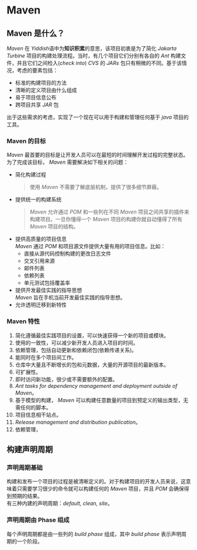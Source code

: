 # Maven #
  
## Maven 是什么？ ##
  
*Maven* 在 *Yiddish*语中为**知识积累**的意思，该项目初衷是为了简化 *Jakarta Turbine* 项目的构建处理流程。当时，有几个项目它们分别有各自的 *Ant* 构建文件，并且它们之间检入(*check into*) *CVS* 的 *JARs* 包只有稍微的不同。基于该情况，考虑的要素包括：  
* 标准的构建项目的方法  
* 清晰的定义项目由什么组成  
* 易于项目信息公布  
* 跨项目共享 *JAR* 包  

出于这些需求的考虑，实现了一个现在可以用于构建和管理任何基于 *java* 项目的工具。  
  
### Maven 的目标 ###
  
*Maven* 最首要的目标是让开发人员可以在最短的时间理解开发过程的完整状态。为了完成该目标， *Maven* 需要解决如下相关的问题：  
  
* 简化构建过程  
	> 使用 *Maven* 不需要了解底层机制，提供了很多细节屏蔽。    
* 提供统一的构建系统  
	> *Maven* 允许通过 *POM* 和一些列在不同 *Maven* 项目之间共享的插件来构建项目。一旦你懂得一个 *Maven* 项目的构建你就自动懂得了所有 *Maven* 项目的结构。
* 提供高质量的项目信息  
	 *Maven* 通过 *POM* 和项目源文件提供大量有用的项目信息。比如：  
	* 直接从源代码控制构建的更改日志文件  
	* 交叉引用来源  
	* 邮件列表  
	* 依赖列表  
	* 单元测试包括覆盖率
* 提供开发最佳实践的指导思想  
	*Maven* 旨在手机当前开发最佳实践的指导思想。
* 允许透明迁移到新特性  

### Maven 特性 ###
  
1. 简化遵循最佳实践项目的设置，可以快速获得一个新的项目或模块。  
2. 使用的一致性，可以减少新开发人员进入项目的时间。  
3. 依赖管理，包括自动更新和依赖闭包(依赖传递关系)。  
4. 能同时在多个项目间工作。  
5. 仓库中大量且不断增长的包和元数据，大量的开源项目的最新版本。  
6. 可扩展性。  
7. 即时访问新功能，很少或不需要额外的配置。  
8. *Ant tasks for dependency management and deployment outside of Maven*。  
9. 基于模型的构建， *Maven* 可以构建任意数量的项目到预定义的输出类型，无需任何的脚本。  
10. 项目信息相干站点。  
11. *Release management and distribution publication*。  
12. 依赖管理，  

  
## 构建声明周期 ##
  
### 声明周期基础 ###
  
构建和发布一个项目的过程是被清晰定义的。对于构建项目的开发人员来说，这意味着只需要学习很少的命令就可以构建任何的 *Maven* 项目，并且 *POM* 会确保得到预期的结果。  
有三种内建的声明周期：*default, clean, site*。  
  
### 声明周期由 Phase 组成 ###
  
每个声明周期都是由一些列的 *build phase* 组成，其中 *build phase* 表示声明周期的一个阶段。